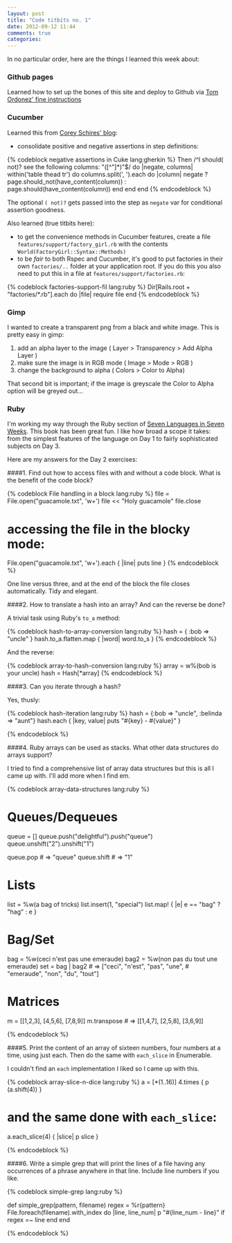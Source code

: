 ```yaml
---
layout: post
title: "Code titbits no. 1"
date: 2012-09-12 11:44
comments: true
categories: 
---
```


In no particular order, here are the things I learned this week about:

### Github pages

Learned how to set up the bones of this site and deploy to Github via [Tom Ordonez' fine instructions](http://www.tomordonez.com/blog/2012/06/04/creating-a-github-blog-using-octopress/)
<!-- more -->
### Cucumber

Learned this from [Corey Schires' blog](http://coryschires.com):


- consolidate positive and negative assertions in step definitions:

{% codeblock negative assertions in Cuke lang:gherkin %}
Then /^I should( not)? see the following columns: "([^"]*)"$/ do |negate, columns|
  within('table thead tr') do
    columns.split(', ').each do |column|
      negate ? page.should_not(have_content(column)) : page.should(have_content(column))
    end
  end
end
{% endcodeblock %}

The optional `( not)?` gets passed into the step as `negate` var for conditional assertion goodness.


Also learned (true titbits here):

- to get the convenience methods in Cucumber features, create a file `features/support/factory_girl.rb` with the contents `World(FactoryGirl::Syntax::Methods)`
- to be *fair* to both Rspec and Cucumber, it's good to put factories in their own `factories/..` folder at your application root.  If you do this you also need to put this in a file at `features/support/factories.rb`:

{% codeblock factories-support-fil lang:ruby %}
Dir[Rails.root + "factories/*.rb"].each do |file|
  require file
end
{% endcodeblock %}

### Gimp

I wanted to create a transparent png from a black and white image.  This is pretty easy in gimp:

1. add an alpha layer to the image ( Layer > Transparency > Add Alpha Layer )
2. make sure the image is in RGB mode ( Image > Mode > RGB )
3. change the background to alpha ( Colors > Color to Alpha)

That second bit is important; if the image is greyscale the Color to Alpha option will be greyed out...

### Ruby

I'm working my way through the Ruby section of [Seven Languages in Seven Weeks](http://pragprog.com/book/btlang/seven-languages-in-seven-weeks).  This book has been great fun.  I like how broad a scope it takes:  from the simplest features of the language on Day 1 to fairly sophisticated subjects on Day 3.

Here are my answers for the Day 2 exercises:

####1. Find out how to access files with and without a code block.  What is the benefit of the code block?

{% codeblock  File handling in a block lang:ruby %}
file = File.open("guacamole.txt", 'w+')
file << "Holy guacamole"
file.close

# accessing the file in the blocky mode:

File.open("guacamole.txt", 'w+').each { |line| puts line } 
{% endcodeblock %}

One line versus three, and at the end of the block the file closes automatically. Tidy and elegant.

####2. How to translate a hash into an array?  And can the reverse be done?

A trivial task using Ruby's `to_a` method:

{% codeblock hash-to-array-conversion lang:ruby %}
hash = { :bob => "uncle" }
hash.to_a.flatten.map { |word| word.to_s }
{% endcodeblock %}

And the reverse:

{% codeblock array-to-hash-conversion lang:ruby %}
array = w%(bob is your uncle)
hash = Hash[*array]
{% endcodeblock %}


####3. Can you iterate through a hash?

Yes, thusly:

{% codeblock hash-iteration lang:ruby %}
hash = {:bob => "uncle", :belinda => "aunt"}
hash.each { |key, value| puts "#{key} - #{value}" }

{% endcodeblock %}

####4. Ruby arrays can be used as stacks.  What other data structures do arrays support?

I tried to find a comprehensive list of array data structures but this is all I came up with.  I'll add more when I find em.

{% codeblock array-data-structures lang:ruby %}

# Queues/Dequeues

queue = []
queue.push("delightful").push("queue")
queue.unshift("2").unshift("1")

queue.pop  # => "queue"
queue.shift # => "1"

# Lists

list = %w(a bag of tricks)
list.insert(1, "special")
list.map! { |e| e == "bag" ? "hag" : e }

# Bag/Set

bag = %w(ceci n'est pas une emeraude)
bag2 = %w(non pas du tout une emeraude)
set = bag | bag2 # => ["ceci", "n'est", "pas", "une",
                 #     "emeraude", "non", "du", "tout"]
# Matrices

m = [[1,2,3], [4,5,6], [7,8,9]]
m.transpose # => [[1,4,7], [2,5,8], [3,6,9]]

{% endcodeblock %}


####5.  Print the content of an array of sixteen numbers, four numbers at a time, using just each.  Then do the same with `each_slice` in Enumerable.

I couldn't find an `each` implementation I liked so I came up with this.

{% codeblock array-slice-n-dice lang:ruby %}
a = [*(1..16)]
4.times { p (a.shift(4)) }

# and the same done with `each_slice`:

a.each_slice(4) { |slice| p slice }

{% endcodeblock %}


####6.  Write a simple grep that will print the lines of a file having any occurrences of a phrase anywhere in that line.  Include line numbers if you like.

{% codeblock simple-grep lang:ruby %}

def simple_grep(pattern, filename)
  regex = %r{pattern}
  File.foreach(filename).with_index do |line, line_num|
    p "#{line_num - line}" if regex =~ line 
  end
end
 
{% endcodeblock %} 

